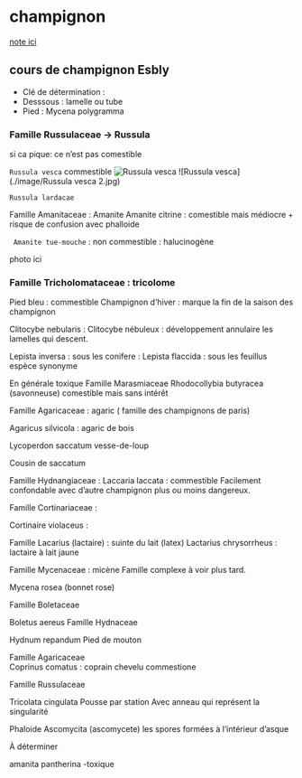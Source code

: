 # champignon

[note ici](https://docs.google.com/document/d/1hc80lyxF8icjbKr_5duUVk-kzEn_z-7Sx2WtDF21cE8/edit#)

## cours de champignon Esbly


- Clé de détermination : 
- Desssous : lamelle ou tube
- Pied   : Mycena polygramma

### Famille Russulaceae -> Russula 
si ca pique:  ce n’est pas comestible


`Russula vesca`  commestible
![Russula vesca](https://external-content.duckduckgo.com/iu/?u=https%3A%2F%2Ftse1.mm.bing.net%2Fth%3Fid%3DOIP.8NTNxHDlrns7gDiR6e1z4AHaE6%26pid%3DApi&f=1&ipt=f7a25c30e429970764d45f746095b212142bead3026c98df7aba0974bc98fdd9&ipo=images)
![Russula vesca](./image/Russula vesca 2.jpg)



`Russula lardacae`


Famille Amanitaceae : Amanite
Amanite citrine : comestible mais médiocre + risque de confusion avec phalloide
 



` Amanite tue-mouche`   : non commestible : halucinogène

photo ici


### Famille Tricholomataceae : tricolome 

Pied bleu : commestible
Champignon d’hiver : marque la fin de la saison des  champignon



Clitocybe nebularis : Clitocybe nébuleux : développement annulaire les lamelles qui descent.


Lepista inversa : sous les conifere  :  Lepista flaccida  : sous les feuillus  espèce synonyme



En générale toxique 
Famille Marasmiaceae
Rhodocollybia butyracea   (savonneuse) comestible mais sans intérêt


Famille Agaricaceae : agaric ( famille des champignons de paris)

Agaricus silvicola : agaric de bois


Lycoperdon saccatum
vesse-de-loup


Cousin de saccatum


Famille Hydnangiaceae : 
Laccaria laccata  : commestible
Facilement confondable avec d’autre champignon plus ou moins dangereux.

Famille Cortinariaceae :


Cortinaire violaceus : 



Famille Lacarius (lactaire) : suinte du lait (latex)
Lactarius chrysorrheus : lactaire à lait jaune

Famille Mycenaceae  : micène
Famille complexe à voir plus tard.


Mycena rosea (bonnet rose) 


Famille Boletaceae


Boletus aereus
Famille Hydnaceae



Hydnum repandum
Pied de mouton



Famille  Agaricaceae  
Coprinus comatus : coprain chevelu commestione


Famille Russulaceae


Tricolata cingulata
Pousse par station 
Avec anneau qui représent la singularité


Phaloide
Ascomycita (ascomycete) les spores formées à l’intérieur d’asque


À déterminer


amanita pantherina -toxique





